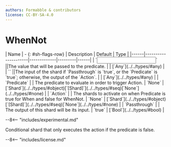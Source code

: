 ```yaml
---
authors: Formabble & contributors
license: CC-BY-SA-4.0
---
```



# WhenNot

<div class="sh-parameters" markdown="1">
| Name | - {: #sh-flags-row} | Description | Default | Type |
|------|---------------------|-------------|---------|------|
| `<input>` ||The value that will be passed to the predicate. | | [`Any`](../../types/#any) |
| `<output>` ||The input of the shard if `Passthrough` is `true`, or the `Predicate` is `true`; otherwise, the output of the `Action`. | | [`Any`](../../types/#any) |
| `Predicate` |  | The predicate to evaluate in order to trigger Action. | `None` | [`Shard`](../../types/#object)[`[Shard]`](../../types/#seq)[`None`](../../types/#none) |
| `Action` |  | The shards to activate on when Predicate is true for When and false for WhenNot. | `None` | [`Shard`](../../types/#object)[`[Shard]`](../../types/#seq)[`None`](../../types/#none) |
| `Passthrough` |  | The output of this shard will be its input. | `true` | [`Bool`](../../types/#bool) |

</div>

--8<-- "includes/experimental.md"

Conditional shard that only executes the action if the predicate is false.

--8<-- "includes/license.md"

